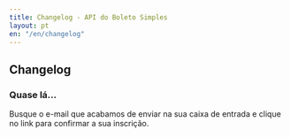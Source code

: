 ```yaml
---
title: Changelog - API do Boleto Simples
layout: pt
en: "/en/changelog"
---
```


## Changelog

### Quase lá...

Busque o e-mail que acabamos de enviar na sua caixa de entrada e clique no link para confirmar a sua inscrição.